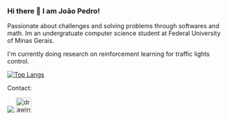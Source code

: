 ### Hi there 👋 I am João Pedro!
Passionate about challenges and solving problems through softwares and math. Im an undergratuate computer science student at Federal University of Minas Gerais. 

I'm currently doing research on reinforcement learning for traffic lights control. 

[![Top Langs](https://github-readme-stats.vercel.app/api/top-langs/?username=JoaoP-Silva&exclude_repo=Covid-analysis)](https://github.com/anuraghazra/github-readme-stats)


Contact:

[<img src="https://img.shields.io/badge/linkedin-%230077B5.svg?&style=for-the-badge&logo=linkedin&logoColor=white" />](https://www.linkedin.com/in/joao-pedro-fernandes-silva/)
[<img src="https://w7.pngwing.com/pngs/569/605/png-transparent-internet-icon-internet-access-web-browser-circle-with-line-through-it-angle-text-logo.png" alt="drawing" width="35" />](https://homepages.dcc.ufmg.br/~joaofernandes/)
